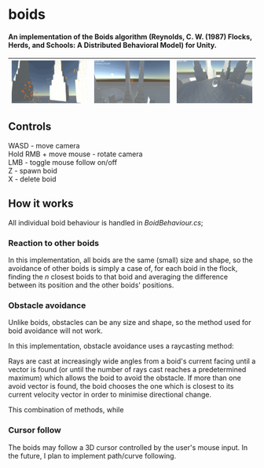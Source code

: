 # boids
#### An implementation of the Boids algorithm (Reynolds, C. W. (1987) Flocks, Herds, and Schools: A Distributed Behavioral Model) for Unity.
| <img src="README_1.gif"> | <img src="README_2.gif"> | <img src="README_3.gif"> |
|:----:|:----:|:----:|

## Controls
<p> WASD - move camera <br> 
Hold RMB + move mouse - rotate camera <br>
LMB - toggle mouse follow on/off <br>
Z - spawn boid <br>
X - delete boid </p>

## How it works


All individual boid behaviour is handled in *BoidBehaviour.cs*; 
### Reaction to other boids
In this implementation, all boids are the same (small) size and shape, so the avoidance of other boids is simply a case of, for each boid in the flock, finding the *n* closest boids to that boid and averaging the difference between its position and the other boids' positions.

### Obstacle avoidance
Unlike boids, obstacles can be any size and shape, so the method used for boid avoidance will not work.

In this implementation, obstacle avoidance uses a raycasting method:

Rays are cast at increasingly wide angles from a boid's current facing until a vector is found (or until the number of rays cast reaches a predetermined maximum) which allows the boid to avoid the obstacle. If more than one avoid vector is found, the boid chooses the one which is closest to its current velocity vector in order to minimise directional change.

This combination of methods, while 

### Cursor follow
The boids may follow a 3D cursor controlled by the user's mouse input. In the future, I plan to implement path/curve following.
